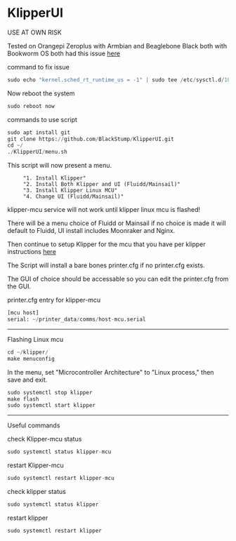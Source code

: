 # KlipperUI

USE AT OWN RISK

Tested on Orangepi Zeroplus with Armbian and Beaglebone Black both with Bookworm OS both had this issue [here](https://klipper.discourse.group/t/klipper-mcu-service-fails-to-start/12219)

command to fix issue 
````python
sudo echo "kernel.sched_rt_runtime_us = -1" | sudo tee /etc/sysctl.d/10-disable-rt-group-limit.conf
````
Now reboot the system
````python
sudo reboot now
````
commands to use script
````python
sudo apt install git
git clone https://github.com/BlackStump/KlipperUI.git
cd ~/
./KlipperUI/menu.sh
````
This script will now present a menu.

         "1. Install Klipper"
         "2. Install Both Klipper and UI (Fluidd/Mainsail)"
         "3. Install Klipper Linux MCU"
         "4. Change UI (Fluidd/Mainsail)"
         
klipper-mcu service will not work until klipper linux mcu is flashed!

There will be a menu choice of Fluidd or Mainsail if no choice is made it will default to Fluidd, UI install includes Moonraker and Nginx.

Then continue to setup Klipper for the mcu that you have per klipper instructions [here](https://www.klipper3d.org/Installation.html#obtain-a-klipper-configuration-file)

The Script will install a bare bones printer.cfg if no printer.cfg exists.

The GUI of choice should be accessable so you can edit the printer.cfg from the GUI.


printer.cfg entry for klipper-mcu
````python
[mcu host]
serial: ~/printer_data/comms/host-mcu.serial
````
------
Flashing Linux mcu
````python
cd ~/klipper/
make menuconfig
````
In the menu, set "Microcontroller Architecture" to "Linux process," then save and exit.
````python
sudo systemctl stop klipper
make flash
sudo systemctl start klipper
````
------

Useful commands

check Klipper-mcu status
````python
sudo systemctl status klipper-mcu
````
restart Klipper-mcu
````python
sudo systemctl restart klipper-mcu
````
check klipper status
````python
sudo systemctl status klipper
````
restart klipper
````python
sudo systemctl restart klipper
